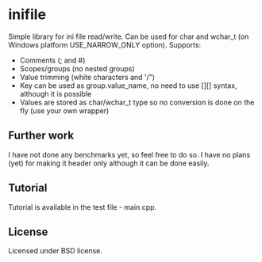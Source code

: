 # inifile

Simple library for ini file read/write. Can be used for char and wchar_t (on Windows platform USE_NARROW_ONLY option).
Supports:
* Comments (; and #)
* Scopes/groups (no nested groups)
* Value trimming (white characters and '/")
* Key can be used as group.value_name, no need to use [][] syntax, although it is possible
* Values are stored as char/wchar_t type so no conversion is done on the fly (use your own wrapper)


## Further work
I have not done any benchmarks yet, so feel free to do so. I have no plans (yet) for making it header only although it can be done easily.

## Tutorial
Tutorial is available in the test file - main.cpp. 

## License
Licensed under BSD license. 
